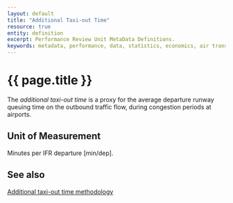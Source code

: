 ```yaml
---
layout: default
title: "Additional Taxi-out Time"
resource: true
entity: definition
excerpt: Performance Review Unit MetaData Definitions.
keywords: metadata, performance, data, statistics, economics, air transport, flights, europe, cost efficiency
---
```

# {{ page.title }}

The *additional taxi-out time* is a proxy for the average departure runway queuing
time on the outbound traffic flow, during congestion periods at airports.

## Unit of Measurement
Minutes per IFR departure [min/dep].

## See also

[Additional taxi-out time methodology](/references/methodology/unimpeded_taxi-out_time.html)
